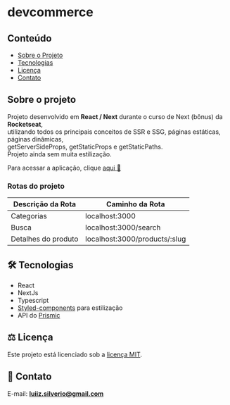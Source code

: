 # devcommerce
## Conteúdo
* [Sobre o Projeto](#sobre-o-projeto)
* [Tecnologias](#hammer_and_wrench-tecnologias)
* [Licença](#balance_scale-licença)
* [Contato](#email-contato)

## Sobre o projeto
Projeto desenvolvido em __React / Next__ durante o curso de Next (bônus) da __Rocketseat__,<br />
utilizando todos os principais conceitos de SSR e SSG, páginas estáticas, páginas dinâmicas,<br />
getServerSideProps, getStaticProps e getStaticPaths.<br />
Projeto ainda sem muita estilização.<br />

Para acessar a aplicação, clique [aqui :link:](https://dev-commerce.vercel.app)

### Rotas do projeto

| Descrição da Rota | Caminho da Rota |
|---|---|
| Categorias | localhost:3000 | 
| Busca | localhost:3000/search |
| Detalhes do produto | localhost:3000/products/:slug |

## :hammer_and_wrench: Tecnologias
* React
* NextJs
* Typescript
* <ins>Styled-components</ins> para estilização
* API do <ins>Prismic</ins>

## :balance_scale: Licença
Este projeto está licenciado sob a [licença MIT](LICENSE).

## :email: Contato

E-mail: [**luiiz.silverio@gmail.com**](mailto:luiiz.silverio@gmail.com)
